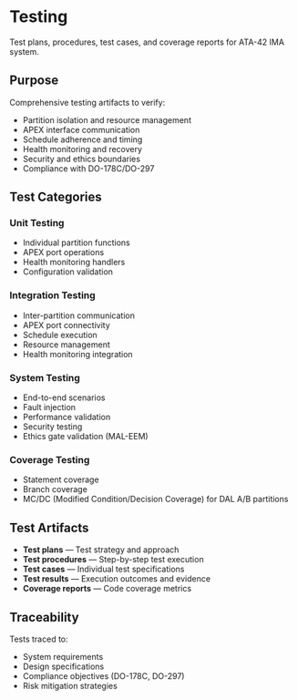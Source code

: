 # Testing

Test plans, procedures, test cases, and coverage reports for ATA-42 IMA system.

## Purpose

Comprehensive testing artifacts to verify:
- Partition isolation and resource management
- APEX interface communication
- Schedule adherence and timing
- Health monitoring and recovery
- Security and ethics boundaries
- Compliance with DO-178C/DO-297

## Test Categories

### Unit Testing
- Individual partition functions
- APEX port operations
- Health monitoring handlers
- Configuration validation

### Integration Testing
- Inter-partition communication
- APEX port connectivity
- Schedule execution
- Resource management
- Health monitoring integration

### System Testing
- End-to-end scenarios
- Fault injection
- Performance validation
- Security testing
- Ethics gate validation (MAL-EEM)

### Coverage Testing
- Statement coverage
- Branch coverage
- MC/DC (Modified Condition/Decision Coverage) for DAL A/B partitions

## Test Artifacts

- **Test plans** — Test strategy and approach
- **Test procedures** — Step-by-step test execution
- **Test cases** — Individual test specifications
- **Test results** — Execution outcomes and evidence
- **Coverage reports** — Code coverage metrics

## Traceability

Tests traced to:
- System requirements
- Design specifications
- Compliance objectives (DO-178C, DO-297)
- Risk mitigation strategies
